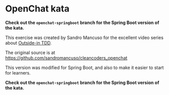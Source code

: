 # OpenChat kata

**Check out the `openchat-springboot` branch for the Spring Boot version of the kata.**

This exercise was created by Sandro Mancuso for the excellent video series about 
[Outside-in TDD](https://cleancoders.com/video-details/comparativeDesign-episode-1). 

The original source is at https://github.com/sandromancuso/cleancoders_openchat

This version was modified for Spring Boot, and also to make it easier to start for learners.

**Check out the `openchat-springboot` branch for the Spring Boot version of the kata.**
 

